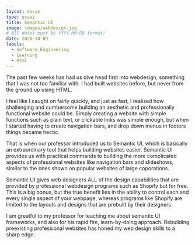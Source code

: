 ```yaml
---
layout: essay
type: essay
title: Semantic UI
image: images/webdesign.jpg
# All dates must be YYYY-MM-DD format!
date: 2020-10-09
labels:
  - Software Engineering
  - Learning
  - Html
---
```

The past few weeks has had us dive head first into webdesign, something that I was not too familiar with. I had built websites before, but never from the ground up using HTML. 

I feel like I caught on fairly quickly, and just as fast, I realised how challenging and cumbersome building an aesthetic and professionally functional website could be. Simply creating a website with simple functions such as plain text, or clickable links was simple enough, but when I started having to create navigation bars, and drop down menus in footers things became hectic.

That is when our professor introduced us to Semantic UI, which is basically an extraordinary tool that helps building websites easier. Semantic UI provides us with practical commands to building the more complicated aspects of professional websites like navigation bars and slideshows, similar to the ones shown on popular websites of large coporations.

Semantic UI gives web designers ALL of the design capabilities that are provided by professional webdesign programs such as Shopify but for free. This is a big bonus, but the true benefit lies in the ability to control each and every single aspect of your webpage, whereas programs like Shopify are limited to the layouts and designs that are prebuilt by their designers.

I am greatful to my professor for teaching me about semantic UI frameworks, and also for his rapid fire, learn-by-doing approach. Rebuilding preexisting professional websites has honed my web design skills to a sharp edge.
